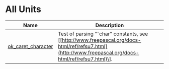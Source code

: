 # All Units


| Name | Description |
|---|---|
| [ok_caret_character](ok_caret_character.md) | Test of parsing &quot;&circ;char&quot; constants, see \[[http://www.freepascal.org/docs-html/ref/refsu7.html](http://www.freepascal.org/docs-html/ref/refsu7.html)\]. |

